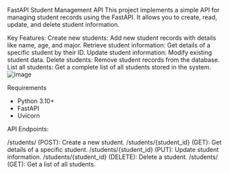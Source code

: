 FastAPI Student Management API
This project implements a simple API for managing student records using the FastAPI. 
It allows you to create, read, update, and delete student information.

Key Features:
Create new students: 
Add new student records with details like name, age, and major.
Retrieve student information: Get details of a specific student by their ID.
Update student information: Modify existing student data.
Delete students: Remove student records from the database.
List all students: Get a complete list of all students stored in the system.
![image](https://github.com/Carlos-Tivan/FastApi-/assets/150609462/88b3d0ea-516d-405f-9cca-d5739844e843)

Requirements
- Python 3.10+
- FastAPI
- Uvicorn

API Endpoints:

/students/ (POST): Create a new student.
/students/{student_id} (GET): Get details of a specific student.
/students/{student_id} (PUT): Update student information.
/students/{student_id} (DELETE): Delete a student.
/students/ (GET): Get a list of all students.


  
